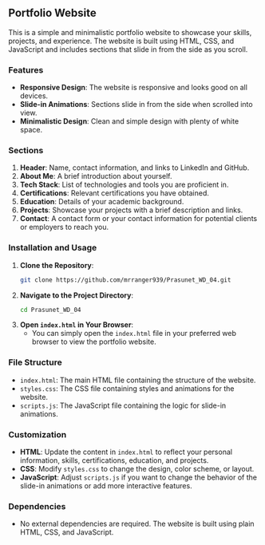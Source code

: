
## Portfolio Website

This is a simple and minimalistic portfolio website to showcase your skills, projects, and experience. The website is built using HTML, CSS, and JavaScript and includes sections that slide in from the side as you scroll.

### Features

- **Responsive Design**: The website is responsive and looks good on all devices.
- **Slide-in Animations**: Sections slide in from the side when scrolled into view.
- **Minimalistic Design**: Clean and simple design with plenty of white space.

### Sections

1. **Header**: Name, contact information, and links to LinkedIn and GitHub.
2. **About Me**: A brief introduction about yourself.
3. **Tech Stack**: List of technologies and tools you are proficient in.
4. **Certifications**: Relevant certifications you have obtained.
5. **Education**: Details of your academic background.
6. **Projects**: Showcase your projects with a brief description and links.
7. **Contact**: A contact form or your contact information for potential clients or employers to reach you.

### Installation and Usage

1. **Clone the Repository**:
    ```bash
    git clone https://github.com/mrranger939/Prasunet_WD_04.git
    ```
2. **Navigate to the Project Directory**:
    ```bash
    cd Prasunet_WD_04
    ```
3. **Open `index.html` in Your Browser**:
    - You can simply open the `index.html` file in your preferred web browser to view the portfolio website.

### File Structure

- `index.html`: The main HTML file containing the structure of the website.
- `styles.css`: The CSS file containing styles and animations for the website.
- `scripts.js`: The JavaScript file containing the logic for slide-in animations.

### Customization

- **HTML**: Update the content in `index.html` to reflect your personal information, skills, certifications, education, and projects.
- **CSS**: Modify `styles.css` to change the design, color scheme, or layout.
- **JavaScript**: Adjust `scripts.js` if you want to change the behavior of the slide-in animations or add more interactive features.

### Dependencies

- No external dependencies are required. The website is built using plain HTML, CSS, and JavaScript.

